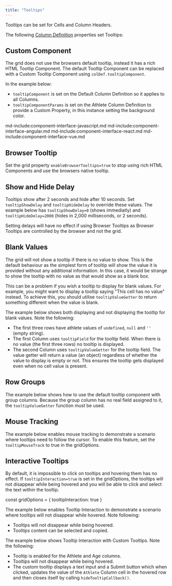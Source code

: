 ```yaml
---
title: "Tooltips"
---
```


Tooltips can be set for Cells and Column Headers.

<grid-example title='Tooltips' name='tooltips' type='generated' options='{ "modules": true }'></grid-example>

The following [Column Definition](/column-definitions/) properties set Tooltips:

<interface-documentation interfaceName='ColDef' names='["tooltipField", "tooltipValueGetter","headerTooltip"]' config='{"description":"", "suppressTypes": ["ColDefField"]}'></interface-documentation>

## Custom Component

The grid does not use the browsers default tooltip, instead it has a rich HTML Tooltip Component. The default Tooltip Component can be replaced with a Custom Tooltip Component using `colDef.tooltipComponent`.

In the example below:

- `tooltipComponent` is set on the Default Column Definition so it applies to all Columns.
- `tooltipComponentParams` is set on the Athlete Column Definition to provide a Custom Property, in this instance setting the background color.

<grid-example title='Custom Tooltip Component' name='custom-tooltip-component' type='generated'></grid-example>

md-include:component-interface-javascript.md
md-include:component-interface-angular.md
md-include:component-interface-react.md
md-include:component-interface-vue.md

<framework-specific-section frameworks="javascript,angular,vue">
<interface-documentation interfaceName='ITooltipParams'></interface-documentation>
</framework-specific-section>
<framework-specific-section frameworks="react">
<interface-documentation interfaceName='CustomTooltipProps'></interface-documentation>
</framework-specific-section>

## Browser Tooltip

Set the grid property `enableBrowserTooltips=true` to stop using rich HTML Components and use the browsers native tooltip.

<grid-example title='Default Browser Tooltip' name='default-tooltip' type='generated' options='{ "modules": true }'></grid-example>


## Show and Hide Delay

Tooltips show after 2 seconds and hide after 10 seconds. Set `tooltipShowDelay` and `tooltipHideDelay` to override these values. The example below has `tooltipShowDelay=0` (shows immediatly) and `tooltipHideDelay=2000` (hides in 2,000 milliseconds, or 2 seconds).

<grid-example title='Show Hide Delay' name='show-hide-delay' type='generated' options='{ "modules": true }'></grid-example>

<note>
Setting delays will have no effect if using Browser Tooltips as Browser Tooltips are controlled by the browser and not the grid.
</note>


## Blank Values

The grid will not show a tooltip if there is no value to show. This is the default behaviour as the simplest form of tooltip will show the value it is provided without any additional information. In this case, it would be strange to show the tooltip with no value as that would show as a blank box.

This can be a problem if you wish a tooltip to display for blank values. For example, you might want to display a tooltip saying "This cell has no value" instead. To achieve this, you should utilise `tooltipValueGetter` to return something different when the value is blank.

The example below shows both displaying and not displaying the tooltip for blank values. Note the following:

- The first three rows have athlete values of `undefined`, `null` and `''` (empty string).
- The first Column uses `tooltipField` for the tooltip field. When there is no value (the first three rows) no tooltip is displayed.
- The second Column uses `tooltipValueGetter` for the tooltip field. The value getter will return a value (an object) regardless of whether the value to display is empty or not. This ensures the tooltip gets displayed even when no cell value is present.

<grid-example title='Blank Values' name='blank-values' type='generated'></grid-example>

## Row Groups

The example below shows how to use the default tooltip component with group columns. Because the group column has no real field assigned to it, the `tooltipValueGetter` function must be used.


<grid-example title='Row Group Tooltip' name='rowgroups-tooltip' type='generated' options='{ "enterprise": true, "modules": ["clientside", "rowgrouping", "menu", "setfilter", "columnpanel"] }'></grid-example>

## Mouse Tracking

The example below enables mouse tracking to demonstrate a scenario where tooltips need to follow the cursor. To enable this feature, set the `tooltipMouseTrack` to true in the gridOptions.

<grid-example title='Tooltip Mouse Tracking' name='tooltip-mouse-tracking' type='generated'></grid-example>

## Interactive Tooltips

By default, it is impossible to click on tooltips and hovering them has no effect. If `tooltipInteraction=true` is set in the gridOptions, the tooltips will not disappear while being hovered and you will be able to click and select the text within the tooltip.

<snippet>
const gridOptions = {
    tooltipInteraction: true
}
</snippet>

The example below enables Tooltip Interaction to demonstrate a scenario where tooltips will not disappear while hovered. Note following: 

- Tooltips will not disappear while being hovered.
- Tooltips content can be selected and copied.

<grid-example title='Tooltip Interaction' name='tooltip-interaction' type='generated'></grid-example>

The example below shows Tooltip Interaction with Custom Tooltips. Note the following:

- Tooltip is enabled for the Athlete and Age columns.
- Tooltips will not disappear while being hovered.
- The custom tooltip displays a text input and a Submit button which when clicked, updates the value of the `Athlete` Column cell in the hovered row and then closes itself by calling `hideTooltipCallback()`.

<grid-example title='Custom Tooltip Interaction' name='custom-tooltip-interaction' type='generated'></grid-example>
